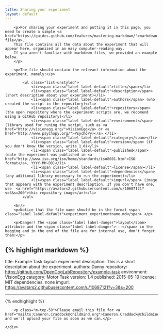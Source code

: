 ```yaml
---
title: Sharing your experiment
layout: default
---
```




<div class="section">
	<div class="contaiiner text-justify">

		<p>For sharing your experiment and putting it in this page, you need to create a simple <a href="https://guides.github.com/features/mastering-markdown/">markdown file</a>.
		This file contains all the data about the experiment that will appear here, organized in an easy computer-reading way.
		If you aren't familiar with markdown files, we provided an example below.
		</p>

		<p>The file should contain the relevant information about the experiment, namely:</p>

			<ul class="list-unstyled">
				<li><span class="label label-default">title</span></li>
				<li><span class="label label-default">description</span> (short description about your experiment)</li>
				<li><span class="label label-default">authors</span> (who created the script in the repository)</li>
				<li><span class="label label-default">repository</span> (the open repository where the experiment scripts are, we recomend using a GitHub repository)</li>
				<li><span class="label label-default">environment</span> (library used for runing the script, such as <a href="http://visionegg.org/">VisionEgg</a> or <a href="http://www.psychopy.org/">PsychoPy)</a> </li>
				<li><span class="label label-default">category</span></li>
				<li><span class="label label-default">version</span> (if you don't know the version, write 1.0)</li>
				<li><span class="label label-default">published</span> (date the experiment was published in <a href="http://www.iso.org/iso/home/standards/iso8601.htm">ISO format</a>, YYYY-MM-DD)</li>
				<li><span class="label label-default">license</span></li>
				<li><span class="label label-default">dependencies</span> (any aditional library necessary to run the experiment)</li>
				<li><span class="label label-default">imgurl</span> (image that appears with the experiment descrioption. If you don't have one, use  <a href="https://avatars2.githubusercontent.com/u/10687121?v=3&s=200">this repository image</a>)</li>
			</ul>

		<br/>
		<p>Notice that the file name should be in the format <span class="label label-default">experiment_experimentname.md</span>.</p>

		<p>Danger! The <span class="label label-danger">layout</span> attribute and the <span class="label label-danger">---</span> in the begging and in the end of the file are for internal use, don't forget them!</p>

		

		

{% highlight markdown %}
---
title: Example Task
layout: experiment
description: This is a short description about the experiment.
authors: Danny
repository: https://github.com/OpenCogLabRepository/example-task
environment: VisionEgg
category: Motor Task
version: 1.4
published: 2015-05-19
license: MIT
dependencies: none
imgurl: https://avatars2.githubusercontent.com/u/10687121?v=3&s=200

---
{% endhighlight %}

		

		<p class="m-top-50">Please email this file for <a href="mailto:Cameron.Craddock@childmind.org">Cameron.Craddock@childmind.org</a> and we'll upload your file as soon as we can.</p>

	</div>
</div>